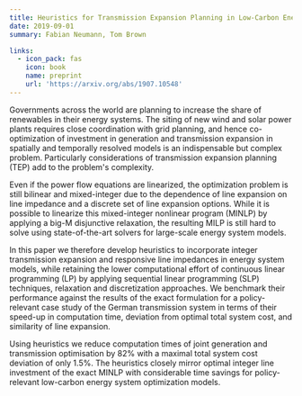 ```yaml
---
title: Heuristics for Transmission Expansion Planning in Low-Carbon Energy System Models
date: 2019-09-01
summary: Fabian Neumann, Tom Brown

links:
  - icon_pack: fas
    icon: book
    name: preprint
    url: 'https://arxiv.org/abs/1907.10548'
---
```


Governments across the world are planning to increase the share of renewables in their energy systems. The siting of new wind and solar power plants requires close coordination with grid planning, and hence co-optimization of investment in generation and transmission expansion in spatially and temporally resolved models is an indispensable but complex problem. Particularly considerations of transmission expansion planning (TEP) add to the problem's complexity. 

Even if the power flow equations are linearized, the optimization problem is still bilinear and mixed-integer due to the dependence of line expansion on line impedance and a discrete set of line expansion options. While it is possible to linearize this mixed-integer nonlinear program (MINLP) by applying a big-M disjunctive relaxation, the resulting MILP is still hard to solve using state-of-the-art solvers for large-scale energy system models.

In this paper we therefore develop heuristics to incorporate integer transmission expansion and responsive line impedances in energy system models, while retaining the lower computational effort of continuous linear programming (LP) by applying sequential linear programming (SLP) techniques, relaxation and discretization approaches. We benchmark their performance against the results of the exact formulation for a policy-relevant case study of the German transmission system in terms of their speed-up in computation time, deviation from optimal total system cost, and similarity of line expansion.

Using heuristics we reduce computation times of joint generation and transmission optimisation by 82% with a maximal total system cost deviation of only 1.5%. The heuristics closely mirror optimal integer line investment of the exact MINLP with considerable time savings for policy-relevant low-carbon energy system optimization models. 

